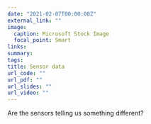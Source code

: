 ```yaml
---
date: "2021-02-07T00:00:00Z"
external_link: ""
image:
  caption: Microsoft Stock Image
  focal_point: Smart
links:
summary: 
tags:
title: Sensor data
url_code: ""
url_pdf: ""
url_slides: ""
url_video: ""
---
```


Are the sensors telling us something different? 